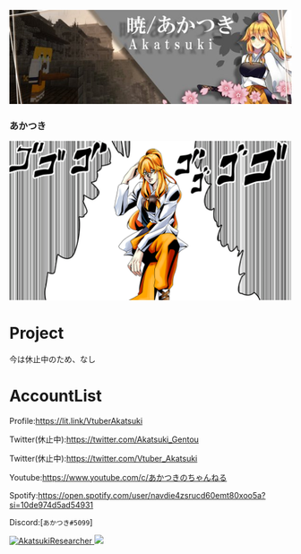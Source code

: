 <p class="profile-img" align="center">
 <img src="akatsuki_header.jpg" width=800>
</p>

### あかつき 

<img src="AkatsukiReseacher_jojo.png" alt="パソコン用の画像" title="JOJO">

# Project

今は休止中のため、なし

# AccountList
Profile:<https://lit.link/VtuberAkatsuki>

Twitter(休止中):<https://twitter.com/Akatsuki_Gentou>

Twitter(休止中):<https://twitter.com/Vtuber_Akatsuki>

Youtube:<https://www.youtube.com/c/あかつきのちゃんねる>

Spotify:https://open.spotify.com/user/navdie4zsrucd60emt80xoo5a?si=10de974d5ad54931

Discord:[`あかつき#5099`]

<p align="left">
  <a href="https://github.com/AkatsukiResearcher/AkatsukiResearcher/">
    <img src="https://komarev.com/ghpvc/?username=AkatsukiResearcher" alt="AkatsukiResearcher" />
  </a>
   <a href="http://twitter.com/Akatsuki_Gentou">
    <img height="20" src="https://img.shields.io/twitter/follow/Akatsuki_Gentou?label=Twitter&logo=twitter&style=flat" />
  </a>
</p>



